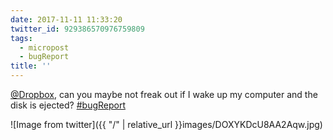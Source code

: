 ```yaml
---
date: 2017-11-11 11:33:20
twitter_id: 929386570976759809
tags:
  - micropost
  - bugReport
title: ''
---
```


[@Dropbox](https://twitter.com/Dropbox), can you maybe not freak out if I wake up my computer and the disk is ejected? [#bugReport](https://twitter.com/hashtag/bugReport)

![Image from twitter]({{ "/" | relative_url  }}images/DOXYKDcU8AA2Aqw.jpg)
